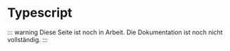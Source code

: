 # Typescript

::: warning
Diese Seite ist noch in Arbeit. Die Dokumentation ist noch nicht vollständig.
:::
